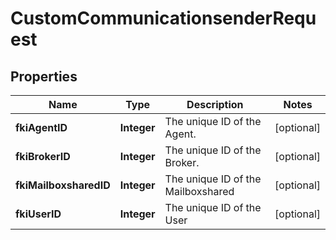 

# CustomCommunicationsenderRequest

## Properties

Name | Type | Description | Notes
------------ | ------------- | ------------- | -------------
**fkiAgentID** | **Integer** | The unique ID of the Agent. |  [optional]
**fkiBrokerID** | **Integer** | The unique ID of the Broker. |  [optional]
**fkiMailboxsharedID** | **Integer** | The unique ID of the Mailboxshared |  [optional]
**fkiUserID** | **Integer** | The unique ID of the User |  [optional]




